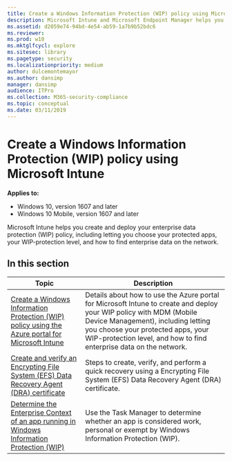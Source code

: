 ```yaml
---
title: Create a Windows Information Protection (WIP) policy using Microsoft Intune (Windows 10)
description: Microsoft Intune and Microsoft Endpoint Manager helps you create and deploy your enterprise data protection (WIP) policy.
ms.assetid: d2059e74-94bd-4e54-ab59-1a7b9b52bdc6
ms.reviewer: 
ms.prod: w10
ms.mktglfcycl: explore
ms.sitesec: library
ms.pagetype: security
ms.localizationpriority: medium
author: dulcemontemayor
ms.author: dansimp
manager: dansimp
audience: ITPro
ms.collection: M365-security-compliance
ms.topic: conceptual
ms.date: 03/11/2019
---
```


# Create a Windows Information Protection (WIP) policy using Microsoft Intune
**Applies to:**

- Windows 10, version 1607 and later
- Windows 10 Mobile, version 1607 and later

Microsoft Intune helps you create and deploy your enterprise data protection (WIP) policy, including letting you choose your protected apps, your WIP-protection level, and how to find enterprise data on the network.

## In this section
|Topic |Description |
|------|------------|
|[Create a Windows Information Protection (WIP) policy using the Azure portal for Microsoft Intune](create-wip-policy-using-intune-azure.md)|Details about how to use the Azure portal for Microsoft Intune to create and deploy your WIP policy with MDM (Mobile Device Management), including letting you choose your protected apps, your WIP-protection level, and how to find enterprise data on the network. |
|[Create and verify an Encrypting File System (EFS) Data Recovery Agent (DRA) certificate](create-and-verify-an-efs-dra-certificate.md) |Steps to create, verify, and perform a quick recovery using a Encrypting File System (EFS) Data Recovery Agent (DRA) certificate. |
|[Determine the Enterprise Context of an app running in Windows Information Protection (WIP)](wip-app-enterprise-context.md) |Use the Task Manager to determine whether an app is considered work, personal or exempt by Windows Information Protection (WIP). |
